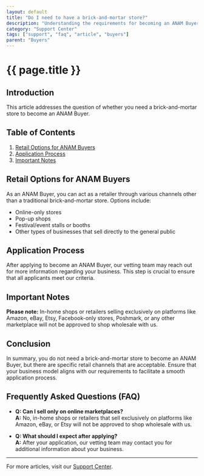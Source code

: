 ```yaml
---
layout: default
title: "Do I need to have a brick-and-mortar store?"
description: "Understanding the requirements for becoming an ANAM Buyer."
category: "Support Center"
tags: ["support", "faq", "article", "buyers"]
parent: "Buyers"
---
```


# {{ page.title }}

## Introduction

This article addresses the question of whether you need a brick-and-mortar store to become an ANAM Buyer. 

## Table of Contents
1. [Retail Options for ANAM Buyers](#retail-options-for-anam-buyers)
2. [Application Process](#application-process)
3. [Important Notes](#important-notes)

## Retail Options for ANAM Buyers

As an ANAM Buyer, you can act as a retailer through various channels other than a traditional brick-and-mortar store. Options include:

- Online-only stores
- Pop-up shops
- Festival/event stalls or booths
- Other types of businesses that sell directly to the general public

## Application Process

After applying to become an ANAM Buyer, our vetting team may reach out for more information regarding your business. This step is crucial to ensure that all applicants meet our criteria.

## Important Notes

**Please note:** In-home shops or retailers selling exclusively on platforms like Amazon, eBay, Etsy, Facebook-only stores, Poshmark, or any other marketplace will not be approved to shop wholesale with us.

## Conclusion

In summary, you do not need a brick-and-mortar store to become an ANAM Buyer, but there are specific retail channels that are acceptable. Ensure that your business model aligns with our requirements to facilitate a smooth application process.

## Frequently Asked Questions (FAQ)

- **Q: Can I sell only on online marketplaces?**  
  **A:** No, in-home shops or retailers that sell exclusively on platforms like Amazon, eBay, or Etsy will not be approved to shop wholesale with us.

- **Q: What should I expect after applying?**  
  **A:** After your application, our vetting team may contact you for additional information about your business.

---

For more articles, visit our [Support Center](https://support.anamcraft.com).